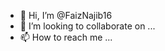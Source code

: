 - 👋 Hi, I’m @FaizNajib16
- 💞️ I’m looking to collaborate on ...
- 📫 How to reach me ...

<!---
FaizNajib16/FaizNajib16 is a ✨ special ✨ repository because its `README.md` (this file) appears on your GitHub profile.
You can click the Preview link to take a look at your changes.
--->
